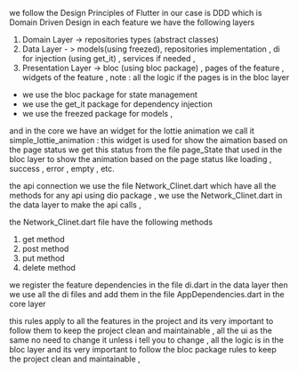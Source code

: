 we follow the Design Principles of Flutter in our case is DDD
which is Domain Driven Design 
in each feature we have the following layers
1. Domain Layer -> repositories types (abstract classes)
2. Data Layer - > models(using freezed), repositories implementation , di for injection (using get_it)  , services if needed , 
3. Presentation Layer -> bloc (using bloc package) , pages of the feature , widgets of the feature , 
note : all the logic if the pages is in the bloc layer 
* we use the bloc package for state management
* we use the get_it package for dependency injection
* we use the freezed package for models ,

and in the core we have an widget for the lottie animation  we call it simple_lottie_animation : this widget is used for show the aimation based on the page status  we get this status from the file page_State that used in the bloc layer  to show the animation based on the page status  like loading , success , error , empty , etc. 



 the api connection we use the file Network_Clinet.dart which have all the methods for any api  using dio package , we use the Network_Clinet.dart in the data layer to make the api calls , 

 the Network_Clinet.dart file have the following methods
1. get method
2. post method
3. put method
4. delete method 

we register the feature dependencies in the file di.dart in the data layer 
then we use all the di files and add them in the file AppDependencies.dart in the core layer 

this rules apply to all the features in the project  and its very important to follow them to keep the project clean and maintainable  , all the ui as the same no need to change it unless i tell you to change , 
all the logic is in the bloc layer  and its very important to follow the bloc package rules to keep the project clean and maintainable  , 
